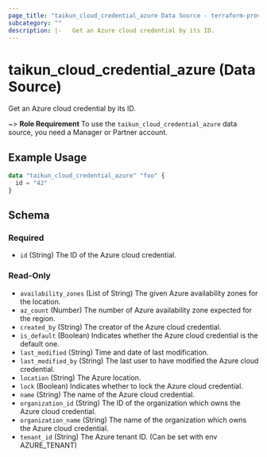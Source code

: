 ```yaml
---
page_title: "taikun_cloud_credential_azure Data Source - terraform-provider-taikun"
subcategory: ""
description: |-   Get an Azure cloud credential by its ID.
---
```


# taikun_cloud_credential_azure (Data Source)

Get an Azure cloud credential by its ID.

~> **Role Requirement** To use the `taikun_cloud_credential_azure` data source, you need a Manager or Partner account.

## Example Usage

```terraform
data "taikun_cloud_credential_azure" "foo" {
  id = "42"
}
```

<!-- schema generated by tfplugindocs -->
## Schema

### Required

- `id` (String) The ID of the Azure cloud credential.

### Read-Only

- `availability_zones` (List of String) The given Azure availability zones for the location.
- `az_count` (Number) The number of Azure availability zone expected for the region.
- `created_by` (String) The creator of the Azure cloud credential.
- `is_default` (Boolean) Indicates whether the Azure cloud credential is the default one.
- `last_modified` (String) Time and date of last modification.
- `last_modified_by` (String) The last user to have modified the Azure cloud credential.
- `location` (String) The Azure location.
- `lock` (Boolean) Indicates whether to lock the Azure cloud credential.
- `name` (String) The name of the Azure cloud credential.
- `organization_id` (String) The ID of the organization which owns the Azure cloud credential.
- `organization_name` (String) The name of the organization which owns the Azure cloud credential.
- `tenant_id` (String) The Azure tenant ID. (Can be set with env AZURE_TENANT)



